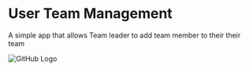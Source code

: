 # User Team Management

A simple app that allows Team leader to add team member to their their team 


![GitHub Logo](https://res.cloudinary.com/dvb5oiewl/image/upload/v1593967485/Index_Agent_Management_System_-_Google_Chrome_7_5_2020_6_39_56_PM_lllvww.png)
